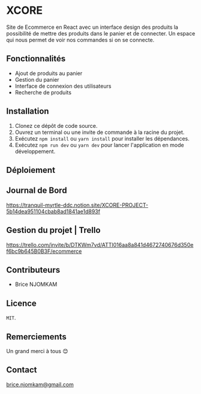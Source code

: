 # XCORE

Site de Ecommerce en React avec un interface design des produits la possibilité de mettre des produits dans le panier et de connecter.
Un espace qui nous permet de voir nos commandes si on se connecte.

## Fonctionnalités

- Ajout de produits au panier
- Gestion du panier
- Interface de connexion des utilisateurs
- Recherche de produits

## Installation

1. Clonez ce dépôt de code source.
2. Ouvrez un terminal ou une invite de commande à la racine du projet.
3. Exécutez `npm install` ou `yarn install` pour installer les dépendances.
4. Exécutez `npm run dev` ou `yarn dev` pour lancer l'application en mode développement.


## Déploiement


## Journal de Bord

https://tranquil-myrtle-ddc.notion.site/XCORE-PROJECT-5b14dea951104cbab8ad1841ae1d893f

## Gestion du projet | Trello

https://trello.com/invite/b/DTKWm7vd/ATTI016aa8a841d4672740676d350ef6bc9b645B0B3F/ecommerce

## Contributeurs

- Brice NJOMKAM 

## Licence

`MIT`.

## Remerciements

Un grand merci à tous 😊

## Contact

brice.njomkam@gmail.com
